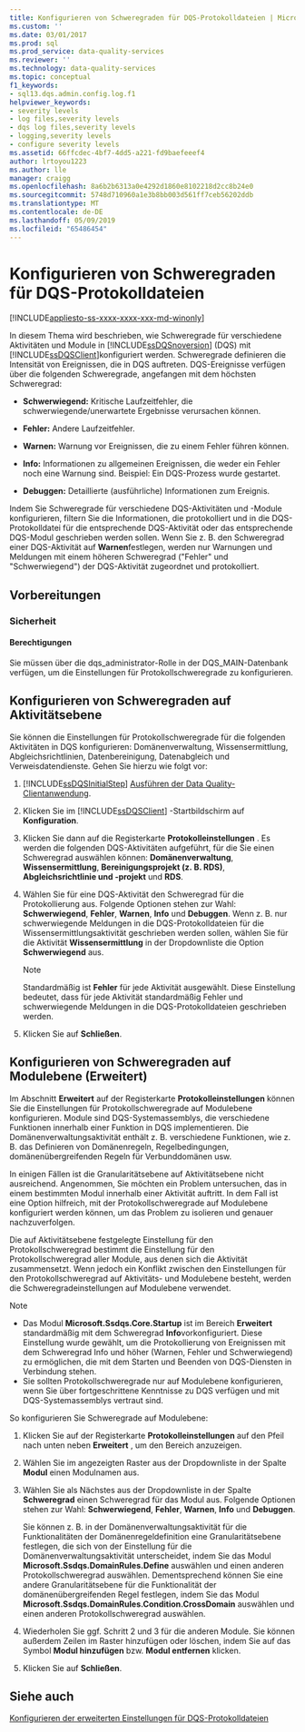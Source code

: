 ```yaml
---
title: Konfigurieren von Schweregraden für DQS-Protokolldateien | Microsoft-Dokumentation
ms.custom: ''
ms.date: 03/01/2017
ms.prod: sql
ms.prod_service: data-quality-services
ms.reviewer: ''
ms.technology: data-quality-services
ms.topic: conceptual
f1_keywords:
- sql13.dqs.admin.config.log.f1
helpviewer_keywords:
- severity levels
- log files,severity levels
- dqs log files,severity levels
- logging,severity levels
- configure severity levels
ms.assetid: 66ffcdec-4bf7-4dd5-a221-fd9baefeeef4
author: lrtoyou1223
ms.author: lle
manager: craigg
ms.openlocfilehash: 8a6b2b6313a0e4292d1860e8102218d2cc8b24e0
ms.sourcegitcommit: 5748d710960a1e3b8bb003d561ff7ceb56202ddb
ms.translationtype: MT
ms.contentlocale: de-DE
ms.lasthandoff: 05/09/2019
ms.locfileid: "65486454"
---
```

# <a name="configure-severity-levels-for-dqs-log-files"></a>Konfigurieren von Schweregraden für DQS-Protokolldateien

[!INCLUDE[appliesto-ss-xxxx-xxxx-xxx-md-winonly](../includes/appliesto-ss-xxxx-xxxx-xxx-md-winonly.md)]

  In diesem Thema wird beschrieben, wie Schweregrade für verschiedene Aktivitäten und Module in [!INCLUDE[ssDQSnoversion](../includes/ssdqsnoversion-md.md)] (DQS) mit [!INCLUDE[ssDQSClient](../includes/ssdqsclient-md.md)]konfiguriert werden. Schweregrade definieren die Intensität von Ereignissen, die in DQS auftreten. DQS-Ereignisse verfügen über die folgenden Schweregrade, angefangen mit dem höchsten Schweregrad:  
  
-   **Schwerwiegend:** Kritische Laufzeitfehler, die schwerwiegende/unerwartete Ergebnisse verursachen können.  
  
-   **Fehler:** Andere Laufzeitfehler.  
  
-   **Warnen:** Warnung vor Ereignissen, die zu einem Fehler führen können.  
  
-   **Info:** Informationen zu allgemeinen Ereignissen, die weder ein Fehler noch eine Warnung sind. Beispiel: Ein DQS-Prozess wurde gestartet.  
  
-   **Debuggen:** Detaillierte (ausführliche) Informationen zum Ereignis.  
  
 Indem Sie Schweregrade für verschiedene DQS-Aktivitäten und -Module konfigurieren, filtern Sie die Informationen, die protokolliert und in die DQS-Protokolldatei für die entsprechende DQS-Aktivität oder das entsprechende DQS-Modul geschrieben werden sollen. Wenn Sie z. B. den Schweregrad einer DQS-Aktivität auf **Warnen**festlegen, werden nur Warnungen und Meldungen mit einem höheren Schweregrad ("Fehler" und "Schwerwiegend") der DQS-Aktivität zugeordnet und protokolliert.  
  
##  <a name="BeforeYouBegin"></a> Vorbereitungen  
  
###  <a name="Security"></a> Sicherheit  
  
####  <a name="Permissions"></a> Berechtigungen  
 Sie müssen über die dqs_administrator-Rolle in der DQS_MAIN-Datenbank verfügen, um die Einstellungen für Protokollschweregrade zu konfigurieren.  
  
##  <a name="ConfigureActivity"></a> Konfigurieren von Schweregraden auf Aktivitätsebene  
 Sie können die Einstellungen für Protokollschweregrade für die folgenden Aktivitäten in DQS konfigurieren: Domänenverwaltung, Wissensermittlung, Abgleichsrichtlinien, Datenbereinigung, Datenabgleich und Verweisdatendienste. Gehen Sie hierzu wie folgt vor:  
  
1.  [!INCLUDE[ssDQSInitialStep](../includes/ssdqsinitialstep-md.md)] [Ausführen der Data Quality-Clientanwendung](../data-quality-services/run-the-data-quality-client-application.md).  
  
2.  Klicken Sie im [!INCLUDE[ssDQSClient](../includes/ssdqsclient-md.md)] -Startbildschirm auf **Konfiguration**.  
  
3.  Klicken Sie dann auf die Registerkarte **Protokolleinstellungen** . Es werden die folgenden DQS-Aktivitäten aufgeführt, für die Sie einen Schweregrad auswählen können: **Domänenverwaltung**, **Wissensermittlung**, **Bereinigungsprojekt (z. B. RDS)**, **Abgleichsrichtlinie und -projekt** und **RDS**.  
  
4.  Wählen Sie für eine DQS-Aktivität den Schweregrad für die Protokollierung aus. Folgende Optionen stehen zur Wahl: **Schwerwiegend**, **Fehler**, **Warnen**, **Info** und **Debuggen**. Wenn z. B. nur schwerwiegende Meldungen in die DQS-Protokolldateien für die Wissensermittlungsaktivität geschrieben werden sollen, wählen Sie für die Aktivität **Wissensermittlung** in der Dropdownliste die Option **Schwerwiegend** aus.  
  
    > [!NOTE]  
    >  Standardmäßig ist **Fehler** für jede Aktivität ausgewählt. Diese Einstellung bedeutet, dass für jede Aktivität standardmäßig Fehler und schwerwiegende Meldungen in die DQS-Protokolldateien geschrieben werden.  
  
5.  Klicken Sie auf **Schließen**.  
  
##  <a name="ConfigureModule"></a> Konfigurieren von Schweregraden auf Modulebene (Erweitert)  
 Im Abschnitt **Erweitert** auf der Registerkarte **Protokolleinstellungen** können Sie die Einstellungen für Protokollschweregrade auf Modulebene konfigurieren. Module sind DQS-Systemassemblys, die verschiedene Funktionen innerhalb einer Funktion in DQS implementieren. Die Domänenverwaltungsaktivität enthält z. B. verschiedene Funktionen, wie z. B. das Definieren von Domänenregeln, Regelbedingungen, domänenübergreifenden Regeln für Verbunddomänen usw.  
  
 In einigen Fällen ist die Granularitätsebene auf Aktivitätsebene nicht ausreichend. Angenommen, Sie möchten ein Problem untersuchen, das in einem bestimmten Modul innerhalb einer Aktivität auftritt. In dem Fall ist eine Option hilfreich, mit der Protokollschweregrade auf Modulebene konfiguriert werden können, um das Problem zu isolieren und genauer nachzuverfolgen.  
  
 Die auf Aktivitätsebene festgelegte Einstellung für den Protokollschweregrad bestimmt die Einstellung für den Protokollschweregrad aller Module, aus denen sich die Aktivität zusammensetzt. Wenn jedoch ein Konflikt zwischen den Einstellungen für den Protokollschweregrad auf Aktivitäts- und Modulebene besteht, werden die Schweregradeinstellungen auf Modulebene verwendet.  
  
> [!NOTE]
>  -   Das Modul **Microsoft.Ssdqs.Core.Startup** ist im Bereich **Erweitert** standardmäßig mit dem Schweregrad **Info**vorkonfiguriert. Diese Einstellung wurde gewählt, um die Protokollierung von Ereignissen mit dem Schweregrad Info und höher (Warnen, Fehler und Schwerwiegend) zu ermöglichen, die mit dem Starten und Beenden von DQS-Diensten in Verbindung stehen.  
> -   Sie sollten Protokollschweregrade nur auf Modulebene konfigurieren, wenn Sie über fortgeschrittene Kenntnisse zu DQS verfügen und mit DQS-Systemassemblys vertraut sind.  
  
 So konfigurieren Sie Schweregrade auf Modulebene:  
  
1.  Klicken Sie auf der Registerkarte **Protokolleinstellungen** auf den Pfeil nach unten neben **Erweitert** , um den Bereich anzuzeigen.  
  
2.  Wählen Sie im angezeigten Raster aus der Dropdownliste in der Spalte **Modul** einen Modulnamen aus.  
  
3.  Wählen Sie als Nächstes aus der Dropdownliste in der Spalte **Schweregrad** einen Schweregrad für das Modul aus. Folgende Optionen stehen zur Wahl: **Schwerwiegend**, **Fehler**, **Warnen**, **Info** und **Debuggen**.  
  
     Sie können z. B. in der Domänenverwaltungsaktivität für die Funktionalitäten der Domänenregeldefinition eine Granularitätsebene festlegen, die sich von der Einstellung für die Domänenverwaltungsaktivität unterscheidet, indem Sie das Modul **Microsoft.Ssdqs.DomainRules.Define** auswählen und einen anderen Protokollschweregrad auswählen. Dementsprechend können Sie eine andere Granularitätsebene für die Funktionalität der domänenübergreifenden Regel festlegen, indem Sie das Modul **Microsoft.Ssdqs.DomainRules.Condition.CrossDomain** auswählen und einen anderen Protokollschweregrad auswählen.  
  
4.  Wiederholen Sie ggf. Schritt 2 und 3 für die anderen Module. Sie können außerdem Zeilen im Raster hinzufügen oder löschen, indem Sie auf das Symbol **Modul hinzufügen** bzw. **Modul entfernen** klicken.  
  
5.  Klicken Sie auf **Schließen**.  
  
## <a name="see-also"></a>Siehe auch  
 [Konfigurieren der erweiterten Einstellungen für DQS-Protokolldateien](../data-quality-services/configure-advanced-settings-for-dqs-log-files.md)  
  
  
